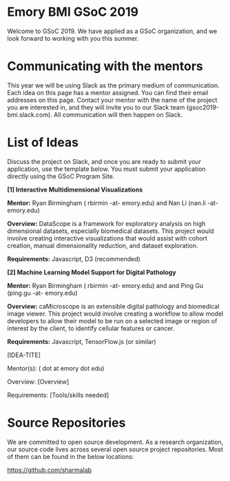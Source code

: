 # Emory BMI GSoC 2019

Welcome to GSoC 2019. We have applied as a GSoC organization, and we look forward to working with you this summer. 

# Communicating with the mentors

This year we will be using Slack as the primary medium of communication. Each idea on this page has a mentor assigned. You can find their email addresses on this page. Contact your mentor with the name of the project you are interested in, and they will invite you to our Slack team  (gsoc2019-bmi.slack.com). All communication will then happen on Slack. 

 
# List of Ideas
Discuss the project on Slack, and once you are ready to submit your application, use the template below. You must submit your application directly using the GSoC Program Site.


**[1] Interactive Multidimensional Visualizations**

**Mentor:** Ryan Birmingham ( rbirmin -at- emory.edu) and Nan Li (nan.li -at- emory.edu)

**Overview:** DataScope is a framework for exploratory analysis on high dimensional datasets, especially biomedical datasets. This project would involve creating interactive visualizations that would assist with cohort creation, manual dimensionality reduction, and dataset exploration.

**Requirements:** Javascript, D3 (recommended)



**[2] Machine Learning Model Support for Digital Pathology**

**Mentor:** Ryan Birmingham ( rbirmin -at- emory.edu) and  and Ping Gu (ping.gu -at- emory.edu)

**Overview:** caMicroscope is an extensible digital pathology and biomedical image viewer. This project would involve creating a workflow to allow model developers to allow their model to be run on a selected image or region of interest by the client, to identify cellular features or cancer. 
    
**Requirements:** Javascript, TensorFlow.js (or similar)
    


[IDEA-TITE]

Mentor(s): ( dot at emory dot edu)

Overview: [Overview]

Requirements: [Tools/skills needed]




# Source Repositories

We are committed to open source development. As a research organization, our source code lives across several open source project repositories. Most of them can be found in the below locations:

https://github.com/sharmalab
